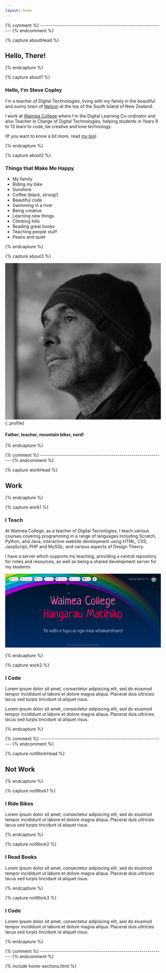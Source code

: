 ```yaml
---
layout: home
---
```


{% comment %} --------------------------------------------------------------- {% endcomment %}

{% capture aboutHead %}

## Hello, There!

{% endcapture %}


{% capture about1 %}

### Hello, I'm Steve Copley

I'm a teacher of Digital Technologies, living with my family in the beautiful and sunny town of [Nelson](https://www.nelsontasman.nz) at the top of the South Island of New Zealand.

I work at [Waimea College](https://www.waimea.school.nz) where I'm the Digital Learning Co-ordinator and also Teacher in Charge of Digital Technologies, helping students in Years 9 to 13 learn to code, be creative and love technology.

(If you want to know a bit more, read [my bio](/bio.html))

{% endcapture %}

{% capture about2 %}

### Things that Make Me Happy

  - My family
  - Riding my bike
  - Sunshine
  - Coffee (black, strong!)
  - Beautiful code
  - Swimming in a river
  - Being creative
  - Learning new things
  - Climbing hills
  - Reading great books
  - Teaching people stuff
  - Peace and quiet

{% endcapture %}


{% capture about3 %}

![Steve](assets/images/steve-square.jpg){:.profile}

#### Father, teacher, mountain biker, nerd!

{% endcapture %}


{% comment %} --------------------------------------------------------------- {% endcomment %}

{% capture workHead %}

## Work

{% endcapture %}


{% capture work1 %}

### I Teach

At Waimea College, as a teacher of Digital Tecnologies, I teach various courses covering programming in a range of languages including Scratch, Python, and Java; interactive website development using HTML, CSS, JavaScript, PHP and MySQL; and various aspects of Design Theory.

I have a server which supports my teaching, providing a central repository for notes and resources, as well as being a shared development server for my students.

![DT server homepage](assets/gallery/screen-dt.png)

{% endcapture %}


{% capture work2 %}

### I Code

Lorem ipsum dolor sit amet, consectetur adipiscing elit, sed do eiusmod tempor incididunt ut labore et dolore magna aliqua. Placerat duis ultricies lacus sed turpis tincidunt id aliquet risus.

Lorem ipsum dolor sit amet, consectetur adipiscing elit, sed do eiusmod tempor incididunt ut labore et dolore magna aliqua. Placerat duis ultricies lacus sed turpis tincidunt id aliquet risus.

{% endcapture %}



{% comment %} --------------------------------------------------------------- {% endcomment %}

{% capture notWorkHead %}

## Not Work

{% endcapture %}


{% capture notWork1 %}

### I Ride Bikes

Lorem ipsum dolor sit amet, consectetur adipiscing elit, sed do eiusmod tempor incididunt ut labore et dolore magna aliqua. Placerat duis ultricies lacus sed turpis tincidunt id aliquet risus.

{% endcapture %}


{% capture notWork2 %}

### I Read Books

Lorem ipsum dolor sit amet, consectetur adipiscing elit, sed do eiusmod tempor incididunt ut labore et dolore magna aliqua. Placerat duis ultricies lacus sed turpis tincidunt id aliquet risus.

{% endcapture %}


{% capture notWork3 %}

### I Code

Lorem ipsum dolor sit amet, consectetur adipiscing elit, sed do eiusmod tempor incididunt ut labore et dolore magna aliqua. Placerat duis ultricies lacus sed turpis tincidunt id aliquet risus.

{% endcapture %}



{% comment %} --------------------------------------------------------------- {% endcomment %}



{% include home-sections.html %}
